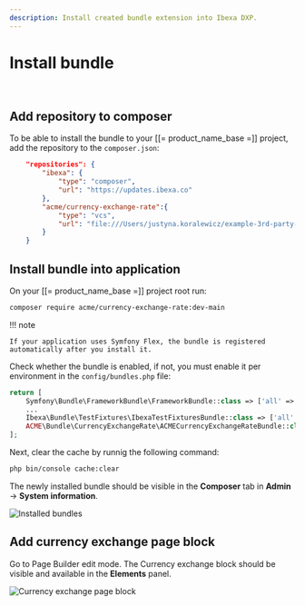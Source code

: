 ```yaml
---
description: Install created bundle extension into Ibexa DXP.
---
```


# Install bundle
 
## Add repository to composer


To be able to install the bundle to your [[= product_name_base =]] project, add the repository to the `composer.json`:

```json hl_lines="17"
    "repositories": {
        "ibexa": {
            "type": "composer",
            "url": "https://updates.ibexa.co"
        },
        "acme/currency-exchange-rate":{
            "type": "vcs",
            "url": "file:///Users/justyna.koralewicz/example-3rd-party-extension"
        }
    }
```

## Install bundle into application

On your [[= product_name_base =]] project root run:
 
```bash
composer require acme/currency-exchange-rate:dev-main
```

!!! note

    If your application uses Symfony Flex, the bundle is registered automatically after you install it.


Check whether the bundle is enabled, if not, you must enable it per environment in the `config/bundles.php` file:


```php
return [
    Symfony\Bundle\FrameworkBundle\FrameworkBundle::class => ['all' => true],
    ...
    Ibexa\Bundle\TestFixtures\IbexaTestFixturesBundle::class => ['all' => true],
    ACME\Bundle\CurrencyExchangeRate\ACMECurrencyExchangeRateBundle::class => ['all' => true],
];
```


Next, clear the cache by runnig the following command:

```bash
php bin/console cache:clear
```

The newly installed bundle should be visible in the **Composer** tab in **Admin** -> **System information**.

![Installed bundles](sys_info_composer_tab.png)


## Add currency exchange page block

Go to Page Builder edit mode. The Currency exchange block should be visible and available in the **Elements** panel.


![Currency exchange page block](bundle_page_block.png)

